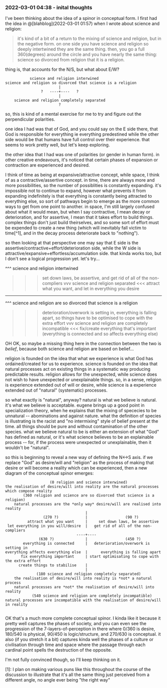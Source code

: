 
### 2022-03-01 04:38 - inital thoughts

I've been thinking about the idea of a spinor in conceptual form. I first had the idea in @[blahblog](2022-03-01 01:57) when I wrote about science and religion:

> it's kind of a bit of a return to the mixing of science and religion, but in the negative form. on one side you have science and religion so deeply intertwined they are the same thing. then, you go a full 360(degrees) around the circle and you have nearly the same thing: science so divorced from religion that it is a religion.

thing is, that accounts for the N/S, but what about E/W?

```
           science and religion interwined
science and religion so divorced that science is a religion 
                        |
                ?   ----+----   ?
                        |
    science and religion completely separated
                        ?
```

so, this is kind of a mental exercise for me to try and figure out the perpendicular polarities.

one idea I had was that of God, and you could say on the E side there, that God is responsible for everything ie everything predestined while the other side would be that humans have full control over their experience. that seems to work pretty well, but let's keep exploring.

the other idea that I had was one of polarities (or gender in human form). in other creative endeavours, it's noticed that certain phases of expansion or contraction are experienced and desired.

I think of time as being at expansive/attractive concept, while space, I think of as a contractive/assertive concept. in time, there are always more and more possibilities, so the number of possiblities is constantly expanding. it's impossible not to continue to expand, however what prevents it from expanding indefinitely is that everything is constantly being attracted to everything else, so sort of pathways begin to emerge as the more common ways to get from one point to another. in space, I'm still largely confused about what it would mean, but when I say contractive, I mean decay or deterioration, and for assertive, I mean that it takes effort to build things. complex things don't just build theirselves, and so some sort of effort must be expended to create a new thing (which will inevitably fall victim to time[^1], and in the decay process deteriorate back to "nothing").

so then looking at that perspective one may say that E side is the assertive/contractive+effort/deterioration side, while the W side is attractive/expansive+effortless/accumulation side. that kinda works too, but I don't see a logical progression yet. let's try...

^^^ science and religion intertwined
>>> set down laws, be assertive, and get rid of all of the non-compliers
vvv science and religion separated
<<< attract what you want, and let in everything you desire
---
^^^ science and religion are so divorced that science is a religion
>>> deterioration/overwork is setting in, everything is falling apart, so things have to be optimised to cope with the extra effort
vvv science and religion are completely incompatible
<<< fix/create everything that's important (everything is connected and so affects everything else)

OH OK, so maybe a missing thing here in the connection between the two is *belief*, because both science and religion are based on belief...

religion is founded on the idea that what we experience is what God has ordained/created for us to experience. science is founded on the idea that natural processes act on existing things in a systematic way producing predictable results. religion allows for the unexpected, while science does not wish to have unexpected or unexplainable things. so, in a sense, religion is experience extended out of will or desire, while science is a experience extended out of  "natural" (systematic) processes.

so what exactly is "natural", anyway? natural is what we believe is natural. it's what we believe is acceptable. eugene brings up a good point in specialization theory, when he explains that the mixing of spececies to be unnatural -- abominations and against nature. what the definition of species is illustrating is the racist and "no intermixing" style of belief present at the time. all things should be pure and without contamination of the other species. what we believe natural to be is either an extension of what "God" has defined as natural, or it's what science believes to be an explainable process -- for, if the process were unexpected or unexplainable, then it wouldn't be "natural".

so this is beginning to reveal a new way of defining the N<->S axis. if we replace "God" as desire/will and "religion" as the process of making that desire or will become a reality which can be experienced, then a new diagram of the conceptual spinor emerges:

```
                    (0 religion and science interwined)
the realisation of desire/will into reality are the natural processes which compose reality
        (360 religion and science are so divorced that science is a religion)
    natural processes are the *only way* desire/will are realised into reality
                                    |
                 (270 ?)            |                 (90 ?)
          attract what you want     |     set down laws, be assertive
 let everything in you will/desire  |   get rid of all of the non-compliers
                                ----+----
               (630 ?)              |                 (450 ?)
        everything is connected     |   deterioration/overwork is setting in
everything affects everything else  |      everything is falling apart
       fix everything important     | start optimisating to cope with the extra effort
      create things to stabilise    |
                                    |
              (180 science and religion completely separated)
    the realisation of desire/will into reality is *not* a natural process
    natural processes are *not* the realisation of desire/will into reality
            (540 science and religion are completely incompatible)
natural processes are incompatible with the realisation of desire/will in reality
            
```

OK that's a much more complete conceptual spinor. I kinda like it because it pretty well captures the phases of society, and you can even see the progression of the 7-layers-of-perception in there where 0/360 is desire, 180/540 is physical, 90/450 is logic/structure, and 270/630 is conceptual. it also (if you stretch it a bit) captures kinda well the phases of a culture or civilisation through time and space where the passage through each cardinal point spells the destruction of the opposite.

I'm not fully convinced though, so I'll keep thinking on it.

[1]: I plan on making various puns like this throughout the course of the discussion to illustrate that it's all the same thing just perceived from a different angle, no angle ever being "the right way"
